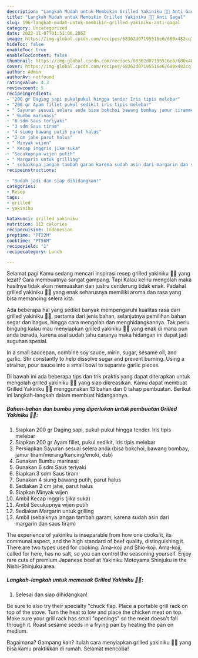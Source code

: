 ```yaml
---
description: "Langkah Mudah untuk Membikin Grilled Yakiniku 🍖🍗 Anti Gagal"
title: "Langkah Mudah untuk Membikin Grilled Yakiniku 🍖🍗 Anti Gagal"
slug: 196-langkah-mudah-untuk-membikin-grilled-yakiniku-anti-gagal
category: Uncategorized
date: 2022-11-07T01:51:06.286Z
image: https://img-global.cpcdn.com/recipes/68362d07195516e6/680x482cq70/grilled-yakiniku-foto-resep-utama.jpg
hideToc: false
enableToc: true
enableTocContent: false
thumbnail: https://img-global.cpcdn.com/recipes/68362d07195516e6/680x482cq70/grilled-yakiniku-foto-resep-utama.jpg
cover: https://img-global.cpcdn.com/recipes/68362d07195516e6/680x482cq70/grilled-yakiniku-foto-resep-utama.jpg
author: Admin
authorAv: notfound
ratingvalue: 4.3
reviewcount: 5
recipeingredient:
- "200 gr Daging sapi pukulpukul hingga tender Iris tipis melebar"
- "200 gr Ayam fillet pukul sedikit iris tipis melebar"
- " Sayuran sesuai selera anda bisa bokchoi bawang bombay jamur tirammerangkancingenoki dsb"
- " Bumbu marinasi"
- "6 sdm Saus teriyaki"
- "3 sdm Saus tiram"
- "4 siung bawang putih parut halus"
- "2 cm jahe parut halus"
- " Minyak wijen"
- " Kecap inggris jika suka"
- "Secukupnya wijen putih"
- " Margarin untuk grilling"
- " sebaiknya jangan tambah garam karena sudah asin dari margarin dan saus tiram"
recipeinstructions:

- "Sudah jadi dan siap dihidangkan!"
categories:
- Resep
tags:
- grilled
- yakiniku

katakunci: grilled yakiniku 
nutrition: 112 calories
recipecuisine: Indonesian
preptime: "PT22M"
cooktime: "PT56M"
recipeyield: "1"
recipecategory: Lunch

---
```



Selamat pagi Kamu sedang mencari inspirasi resep grilled yakiniku 🍖🍗 yang lezat? Cara membuatnya sangat gampang. Tapi Kalau keliru mengolah maka hasilnya tidak akan memuaskan dan justru cenderung tidak enak. Padahal grilled yakiniku 🍖🍗 yang enak seharusnya memiliki aroma dan rasa yang bisa memancing selera kita.


Ada beberapa hal yang sedikit banyak mempengaruhi kualitas rasa dari grilled yakiniku 🍖🍗, pertama dari jenis bahan, selanjutnya pemilihan bahan segar dan bagus, hingga cara mengolah dan menghidangkannya. Tak perlu bingung kalau mau menyiapkan grilled yakiniku 🍖🍗 yang enak di mana pun anda berada, karena asal sudah tahu caranya maka hidangan ini dapat jadi suguhan spesial.

In a small saucepan, combine soy sauce, mirin, sugar, sesame oil, and garlic. Stir constantly to help dissolve sugar and prevent burning. Using a strainer, pour sauce into a small bowl to separate garlic pieces.


Di bawah ini ada beberapa tips dan trik praktis yang dapat diterapkan untuk mengolah grilled yakiniku 🍖🍗 yang siap dikreasikan. Kamu dapat membuat Grilled Yakiniku 🍖🍗 menggunakan 13 bahan dan 0 tahap pembuatan. Berikut ini langkah-langkah dalam membuat hidangannya.

<!--inarticleads1-->

##### Bahan-bahan dan bumbu yang diperlukan untuk pembuatan Grilled Yakiniku 🍖🍗:

1. Siapkan 200 gr Daging sapi, pukul-pukul hingga tender. Iris tipis melebar
1. Siapkan 200 gr Ayam fillet, pukul sedikit, iris tipis melebar
1. Persiapkan  Sayuran sesuai selera anda (bisa bokchoi, bawang bombay, jamur tiram/merang/kancing/enoki, dsb)
1. Gunakan  Bumbu marinasi:
1. Gunakan 6 sdm Saus teriyaki
1. Siapkan 3 sdm Saus tiram
1. Gunakan 4 siung bawang putih, parut halus
1. Sediakan 2 cm jahe, parut halus
1. Siapkan  Minyak wijen
1. Ambil  Kecap inggris (jika suka)
1. Ambil Secukupnya wijen putih
1. Sediakan  Margarin untuk grilling
1. Ambil  (sebaiknya jangan tambah garam, karena sudah asin dari margarin dan saus tiram)


The experience of yakiniku is inseparable from how one cooks it, its communal aspect, and the high standard of beef quality, distinguishing it. There are two types used for cooking: Ama-koji and Shio-koji. Ama-koji, called for here, has no salt, so you can control the seasoning yourself. Enjoy rare cuts of premium Japanese beef at Yakiniku Motoyama Shinjuku in the Nishi-Shinjuku area. 

<!--inarticleads2-->

##### Langkah-langkah untuk memasak Grilled Yakiniku 🍖🍗:


1. Selesai dan siap dihidangkan!

Be sure to also try their specialty &#34;chuck flap. Place a portable grill rack on top of the stove. Turn the heat to low and place the chicken meat on top. Make sure your grill rack has small &#34;openings&#34; so the meat doesn&#39;t fall through it. Roast sesame seeds in a frying pan by heating the pan on medium. 

Bagaimana? Gampang kan? Itulah cara menyiapkan grilled yakiniku 🍖🍗 yang bisa kamu praktikkan di rumah. Selamat mencoba!
